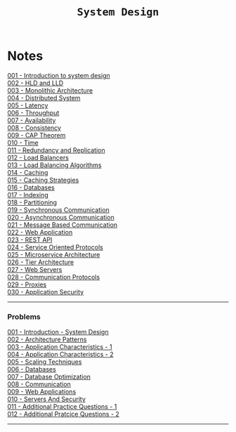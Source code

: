 <code>
  <h1 align="center">System Design</h1>
</code>

# Notes

[001 - Introduction to system design](./assets/001-Introduction-to-system-design.pdf)<br>
[002 - HLD and LLD](./assets/002-HLD-And-LLD.pdf)<br>
[003 - Monolithic Architecture](./assets/003-Monolithic-Architecture.pdf)<br>
[004 - Distributed System](./assets/004-Distributed-System.pdf)<br>
[005 - Latency](./assets/005-Latency.pdf)<br>
[006 - Throughput](./assets/006-Throughput.pdf)<br>
[007 - Availability](./assets/007-Availability.pdf)<br>
[008 - Consistency](./assets/008-Consistency.pdf)<br>
[009 - CAP Theorem](./assets/009-CAP-Theorem.pdf)<br>
[010 - Time](./assets/010-Time.pdf)<br>
[011 - Redundancy and Replication](./assets/011-Redundancy-And-Replication.pdf)<br>
[012 - Load Balancers](./assets/012-Load-Balancers.pdf)<br>
[013 - Load Balancing Algorithms](./assets/013-Load-Balancing-Algorithms.pdf)<br>
[014 - Caching](./assets/014-Caching.pdf)<br>
[015 - Caching Strategies](./assets/015-Caching-Strategies.pdf)<br>
[016 - Databases](./assets/016-Databases.pdf)<br>
[017 - Indexing](./assets/017-Indexing.pdf)<br>
[018 - Partitioning](./assets/018-Partitioning.pdf)<br>
[019 - Synchronous Communication](./assets/019-Synchronous-Communication.pdf)<br>
[020 - Asynchronous Communication](./assets/020-Asynchronous-Communication.pdf)<br>
[021 - Message Based Communication](./assets/021-Message-Based-Communication.pdf)<br>
[022 - Web Application](./assets/022-Web-Application.pdf)<br>
[023 - REST API](./assets/023-REST-API.pdf)<br>
[024 - Service Oriented Protocols](./assets/024-Service-Oriented-Architecture.pdf)<br>
[025 - Microservice Architecture](./assets/025-Microservice-Architecture.pdf)<br>
[026 - Tier Architecture](./assets/026-Tier-Architecture.pdf)<br>
[027 - Web Servers](./assets/027-Web-Servers.pdf)<br>
[028 - Communication Protocols](./assets/028-Communication-Protocols.pdf)<br>
[029 - Proxies](./assets/029-Proxies.pdf)<br>
[030 - Application Security](./assets/030-Application-Security.pdf)<br>

---

### Problems 

[001 - Introduction - System Design](./code/001-Introduction.cpp)<br>
[002 - Architecture Patterns](./code/002-Architecture-Patterns.cpp)<br>
[003 - Application Characteristics - 1](./code/003-Application-Characteristics-1.cpp)<br>
[004 - Application Characteristics - 2](./code/004-Application-Characteristics-2.cpp)<br>
[005 - Scaling Techniques](./code/005-Scaling-Techniques.cpp)<br>
[006 - Databases](./code/006-Databases.cpp)<br>
[007 - Database Optimization](./code/007-Database-Optimization.cpp)<br>
[008 - Communication](./code/008-Communication.cpp)<br>
[009 - Web Applications](./code/009-Web-Applications.cpp)<br>
[010 - Servers And Security](./code/010-Servers-And-Security.cpp)<br>
[011 - Additional Practice Questions - 1](./code/011-Additional-Practice-Questions-I.cpp)<br>
[012 - Additional Pratcice Questions - 2](./code/012-Additional-Practice-Questions-II.cpp)<br>

---